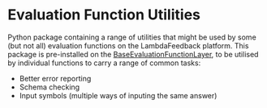 # Evaluation Function Utilities

Python package containing a range of utilities that might be used by some (but not all) evaluation functions on the LambdaFeedback platform. This package is pre-installed on the [BaseEvaluationFunctionLayer](https://github.com/lambda-feedback/BaseEvalutionFunctionLayer), to be utilised by individual functions to carry a range of common tasks:

- Better error reporting
- Schema checking
- Input symbols (multiple ways of inputing the same answer)